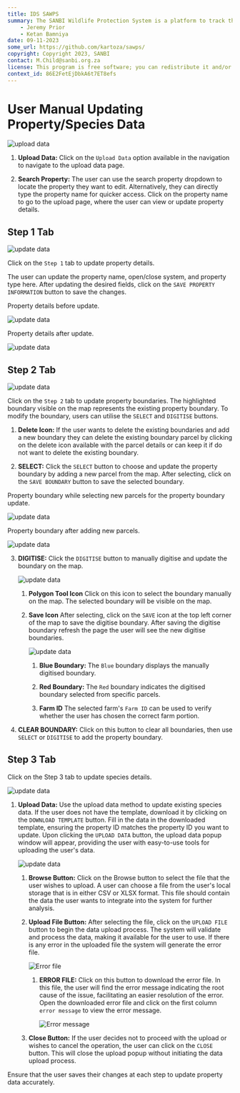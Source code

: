 ```yaml
---
title: IDS SAWPS
summary: The SANBI Wildlife Protection System is a platform to track the population levels of endangered wildlife.
    - Jeremy Prior
    - Ketan Bamniya
date: 09-11-2023
some_url: https://github.com/kartoza/sawps/
copyright: Copyright 2023, SANBI
contact: M.Child@sanbi.org.za
license: This program is free software; you can redistribute it and/or modify it under the terms of the GNU Affero General Public License as published by the Free Software Foundation; either version 3 of the License, or (at your option) any later version.
context_id: 86E2FetEjDbkA6t7ET8efs
---
```


# User Manual Updating Property/Species Data

![upload data](./img/update-data-1.png)

1. **Upload Data:** Click on the `Upload Data` option available in the navigation to navigate to the upload data page.

2. **Search Property:** The user can use the search property dropdown to locate the property they want to edit. Alternatively, they can directly type the property name for quicker access. Click on the property name to go to the upload page, where the user can view or update property details.

## Step 1 Tab

![update data](./img/update-data-2.png)

Click on the `Step 1` tab to update property details.

The user can update the property name, open/close system, and property type here. After updating the desired fields, click on the `SAVE PROPERTY INFORMATION` button to save the changes.

Property details before update.

![update data](./img/update-data-3.png)

Property details after update.

![update data](./img/update-data-4.png)

## Step 2 Tab

![update data](./img/update-data-5.png)

Click on the `Step 2` tab to update property boundaries. The highlighted boundary visible on the map represents the existing property boundary. To modify the boundary, users can utilise the `SELECT` and `DIGITISE` buttons.

1. **Delete Icon:** If the user wants to delete the existing boundaries and add a new boundary they can delete the existing boundary parcel by clicking on the delete icon available with the parcel details or can keep it if do not want to delete the existing boundary.

2. **SELECT:** Click the `SELECT` button to choose and update the property boundary by adding a new parcel from the map. After selecting, click on the `SAVE BOUNDARY` button to save the selected boundary.

Property boundary while selecting new parcels for the property boundary update.

![update data](./img/update-data-6.png)

Property boundary after adding new parcels.

![update data](./img/update-data-7.png)

3. **DIGITISE:** Click the `DIGITISE` button to manually digitise and update the boundary on the map.

    ![update data](./img/update-data-8.png)

    1. **Polygon Tool Icon** Click on this icon to select the boundary manually on the map. The selected boundary will be visible on the map.

    2. **Save Icon** After selecting, click on the `SAVE` icon at the top left corner of the map to save the digitise boundary. After saving the digitise boundary refresh the page the user will see the new digitise boundaries.

        ![update data](./img/update-data-9.png)

        1. **Blue Boundary:** The `Blue` boundary displays the manually digitised boundary.

        2. **Red Boundary:** The `Red` boundary indicates the digitised boundary selected from specific parcels.

        3. **Farm ID** The selected farm's `Farm ID` can be used to verify whether the user has chosen the correct farm portion.

4. **CLEAR BOUNDARY:** Click on this button to clear all boundaries, then use `SELECT` or `DIGITISE` to add the property boundary.

## Step 3 Tab

Click on the Step 3 tab to update species details.

![update data](./img/update-data-10.png)

1. **Upload Data:** Use the upload data method to update existing species data. If the user does not have the template, download it by clicking on the `DOWNLOAD TEMPLATE` button. Fill in the data in the downloaded template, ensuring the property ID matches the property ID you want to update. Upon clicking the `UPLOAD DATA` button, the upload data popup window will appear, providing the user with easy-to-use tools for uploading the user's data.

    ![update data](./img/update-data-11.png)

    1. **Browse Button:** Click on the Browse button to select the file that the user wishes to upload. A user can choose a file from the user's local storage that is in either CSV or XLSX format. This file should contain the data the user wants to integrate into the system for further analysis.

    2. **Upload File Button:** After selecting the file, click on the `UPLOAD FILE` button to begin the data upload process. The system will validate and process the data, making it available for the user to use. If there is any error in the uploaded file the system will generate the error file.

        ![Error file](./img/update-data-12.png)

        1. **ERROR FILE:** Click on this button to download the error file. In this file, the user will find the error message indicating the root cause of the issue, facilitating an easier resolution of the error. Open the downloaded error file and click on the first column `error message` to view the error message.

            ![Error message](./img/update-data-13.png)

    3. **Close Button:** If the user decides not to proceed with the upload or wishes to cancel the operation, the user can click on the `CLOSE` button. This will close the upload popup without initiating the data upload process.

Ensure that the user saves their changes at each step to update property data accurately.
